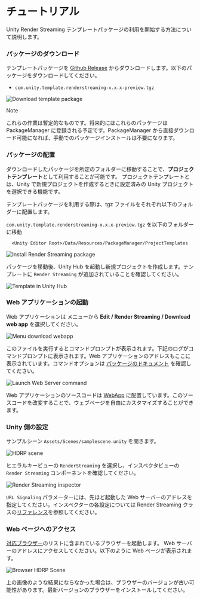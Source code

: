 # チュートリアル

Unity Render Streaming テンプレートパッケージの利用を開始する方法について説明します。

### パッケージのダウンロード

テンプレートパッケージを [Github Release](https://github.com/Unity-Technologies/UnityRenderStreaming/releases) からダウンロードします。以下のパッケージをダウンロードしてください。

- `com.unity.template.renderstreaming-x.x.x-preview.tgz`

![Download template package](../images/download_template_package.png)

> [!NOTE]
> これらの作業は暫定的なものです。将来的にはこれらのパッケージは PackageManager に登録される予定です。PackageManager から直接ダウンロード可能になれば、手動でのパッケージインストールは不要になります。

### パッケージの配置

ダウンロードしたパッケージを所定のフォルダーに移動することで、**プロジェクトテンプレート**として利用することが可能です。
プロジェクトテンプレートとは、Unity で新規プロジェクトを作成するときに設定済みの Unity プロジェクトを選択できる機能です。

テンプレートパッケージを利用する際は、tgz ファイルをそれぞれ以下のフォルダーに配置します。

`com.unity.template.renderstreaming-x.x.x-preview.tgz` を以下のフォルダーに移動

```
  <Unity Editor Root>/Data/Resources/PackageManager/ProjectTemplates
```

![Install Render Streaming package](../images/install_renderstreaming_package.png)

パッケージを移動後、Unity Hub を起動し新規プロジェクトを作成します。テンプレートに `Render Streaming` が追加されていることを確認してください。

![Template in Unity Hub](../images/template_in_unityhub.png)

### Web アプリケーションの起動

Web アプリケーションは メニューから **Edit / Render Streaming / Download web app** を選択してください。

![Menu download webapp](../images/menu_download_webapp.png)

このファイルを実行するとコマンドプロンプトが表示されます。下記のログがコマンドプロンプトに表示されます。Web アプリケーションのアドレスもここに表示されています。コマンドオプションは [パッケージのドキュメント](https://docs.unity3d.com/Packages/com.unity.renderstreaming@2.2/manual/webapp.html) を確認してください。

![Launch Web Server command](../images/launch_webserver_cmd.png)

Web アプリケーションのソースコードは [WebApp](WebApp) に配置しています。このソースコードを改変することで、ウェブページを自由にカスタマイズすることができます。

### Unity 側の設定

サンプルシーン `Assets/Scenes/samplescene.unity` を開きます。

![HDRP scene](../images/hdrpscene.png)

ヒエラルキービューの `RenderStreaming` を選択し、インスペクタビューの `Render Streaming` コンポーネントを確認してください。

![Render Streaming inspector](../images/renderstreaming_inspector.png)

`URL Signaling` パラメーターには、先ほど起動した Web サーバーのアドレスを指定してください。インスペクターの各設定については Render Streaming クラスの[リファレンス](class-renderstreaming.md)を参照してください。

### Web ページへのアクセス

[対応ブラウザー](index.md)のリストに含まれているブラウザーを起動します。
Web サーバーのアドレスにアクセスしてください。以下のように Web ページが表示されます。

![Browser HDRP Scene](../images/browser_hdrpscene.png)

上の画像のような結果にならなかった場合は、ブラウザーのバージョンが古い可能性があります。最新バージョンのブラウザーをインストールしてください。